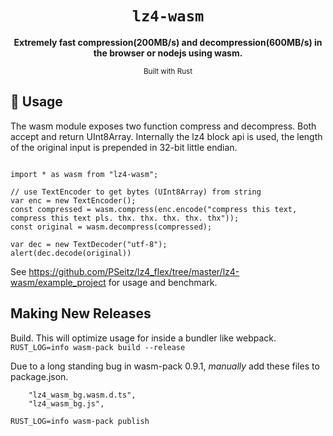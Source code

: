 <div align="center">

  <h1><code>lz4-wasm</code></h1>

  <strong>Extremely fast compression(200MB/s) and decompression(600MB/s) in the browser or nodejs using wasm.</strong>


  <sub>Built with Rust</a></sub>
</div>


## 🚴 Usage


The wasm module exposes two function compress and decompress.
Both accept and return UInt8Array. 
Internally the lz4 block api is used, the length of the original input is prepended in 32-bit little endian.


```

import * as wasm from "lz4-wasm";

// use TextEncoder to get bytes (UInt8Array) from string
var enc = new TextEncoder();
const compressed = wasm.compress(enc.encode("compress this text, compress this text pls. thx. thx. thx. thx. thx"));
const original = wasm.decompress(compressed);

var dec = new TextDecoder("utf-8");
alert(dec.decode(original))

```


See https://github.com/PSeitz/lz4_flex/tree/master/lz4-wasm/example_project for usage and benchmark.


## Making New Releases

Build. This will optimize usage for inside a bundler like webpack.
`
RUST_LOG=info wasm-pack build --release
`

Due to a long standing bug in wasm-pack 0.9.1, _manually_ add these files to package.json.

```
    "lz4_wasm_bg.wasm.d.ts",
    "lz4_wasm_bg.js",
```

`
RUST_LOG=info wasm-pack publish
`
